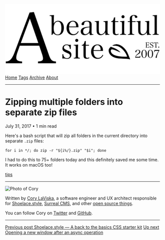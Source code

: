 <a href="../../index.html" class="header-link"><img src="../../images/logos/wordmark.svg" alt="A Beautiful Site" class="wordmark" /></a> <a href="../../index.html" class="nav-item">Home</a> <a href="../../tags/index.html" class="nav-item">Tags</a> <a href="../index.html" class="nav-item">Archive</a> <a href="../../about/index.html" class="nav-item">About</a>

------------------------------------------------------------------------

Zipping multiple folders into separate zip files
================================================

July 31, 2017 • 1 min read

Here's a bash script that will zip all folders in the current directory into separate `.zip` files:

    for i in */; do zip -r "${i%/}.zip" "$i"; done

I had to do this to 75+ folders today and this definitely saved me some time. It works on macOS too!

<a href="../../tags/tips/index.html" class="post-tag">tips</a>

------------------------------------------------------------------------

<img src="http://0.gravatar.com/avatar/bf1b3b95fd5b096a3592247c29667b33?s=512" alt="Photo of Cory" class="avatar avatar-small" />

Written by [Cory LaViska](../../index-4.html), a software engineer and UX architect responsible for [Shoelace.style](https://shoelace.style/), [Surreal CMS](https://www.surrealcms.com/), and other [open source things](https://github.com/claviska).

You can follow Cory on [Twitter](https://twitter.com/bgooonz) and [GitHub](https://github.com/claviska).

------------------------------------------------------------------------

<a href="../shoelacecss-a-back-to-the-basics-css-starter-kit/index.html" class="post-nav-previous"><span class="small">Previous post</span> Shoelace.style — A back to the basics CSS starter kit</a> <a href="../opening-a-new-window-after-an-async-operation/index.html" class="post-nav-next"><span class="small">Up next</span> Opening a new window after an async operation</a>
